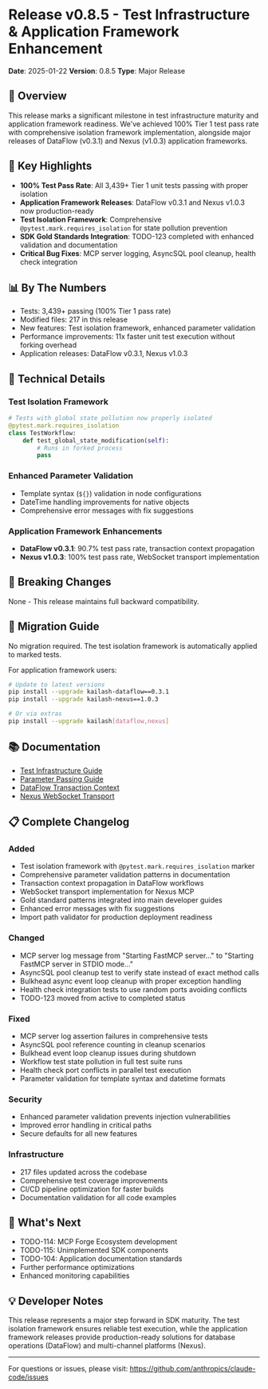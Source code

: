 # Release v0.8.5 - Test Infrastructure & Application Framework Enhancement

**Date**: 2025-01-22
**Version**: 0.8.5
**Type**: Major Release

## 🎉 Overview
This release marks a significant milestone in test infrastructure maturity and application framework readiness. We've achieved 100% Tier 1 test pass rate with comprehensive isolation framework implementation, alongside major releases of DataFlow (v0.3.1) and Nexus (v1.0.3) application frameworks.

## 🚀 Key Highlights
- **100% Test Pass Rate**: All 3,439+ Tier 1 unit tests passing with proper isolation
- **Application Framework Releases**: DataFlow v0.3.1 and Nexus v1.0.3 now production-ready
- **Test Isolation Framework**: Comprehensive `@pytest.mark.requires_isolation` for state pollution prevention
- **SDK Gold Standards Integration**: TODO-123 completed with enhanced validation and documentation
- **Critical Bug Fixes**: MCP server logging, AsyncSQL pool cleanup, health check integration

## 📊 By The Numbers
- Tests: 3,439+ passing (100% Tier 1 pass rate)
- Modified files: 217 in this release
- New features: Test isolation framework, enhanced parameter validation
- Performance improvements: 11x faster unit test execution without forking overhead
- Application releases: DataFlow v0.3.1, Nexus v1.0.3

## 🔧 Technical Details

### Test Isolation Framework
```python
# Tests with global state pollution now properly isolated
@pytest.mark.requires_isolation
class TestWorkflow:
    def test_global_state_modification(self):
        # Runs in forked process
        pass
```

### Enhanced Parameter Validation
- Template syntax (`${}`) validation in node configurations
- DateTime handling improvements for native objects
- Comprehensive error messages with fix suggestions

### Application Framework Enhancements
- **DataFlow v0.3.1**: 90.7% test pass rate, transaction context propagation
- **Nexus v1.0.3**: 100% test pass rate, WebSocket transport implementation

## 🔴 Breaking Changes
None - This release maintains full backward compatibility.

## 🔄 Migration Guide
No migration required. The test isolation framework is automatically applied to marked tests.

For application framework users:
```bash
# Update to latest versions
pip install --upgrade kailash-dataflow==0.3.1
pip install --upgrade kailash-nexus==1.0.3

# Or via extras
pip install --upgrade kailash[dataflow,nexus]
```

## 📚 Documentation
- [Test Infrastructure Guide](../../../2-core-concepts/testing/test-infrastructure-guide.md)
- [Parameter Passing Guide](../../../3-development/parameter-passing-guide.md)
- [DataFlow Transaction Context](../../../apps/dataflow/docs/workflows/transaction-context.md)
- [Nexus WebSocket Transport](../../../apps/nexus/docs/mcp/websocket-transport.md)

## 📋 Complete Changelog

### Added
- Test isolation framework with `@pytest.mark.requires_isolation` marker
- Comprehensive parameter validation patterns in documentation
- Transaction context propagation in DataFlow workflows
- WebSocket transport implementation for Nexus MCP
- Gold standard patterns integrated into main developer guides
- Enhanced error messages with fix suggestions
- Import path validator for production deployment readiness

### Changed
- MCP server log message from "Starting FastMCP server..." to "Starting FastMCP server in STDIO mode..."
- AsyncSQL pool cleanup test to verify state instead of exact method calls
- Bulkhead async event loop cleanup with proper exception handling
- Health check integration tests to use random ports avoiding conflicts
- TODO-123 moved from active to completed status

### Fixed
- MCP server log assertion failures in comprehensive tests
- AsyncSQL pool reference counting in cleanup scenarios
- Bulkhead event loop cleanup issues during shutdown
- Workflow test state pollution in full test suite runs
- Health check port conflicts in parallel test execution
- Parameter validation for template syntax and datetime formats

### Security
- Enhanced parameter validation prevents injection vulnerabilities
- Improved error handling in critical paths
- Secure defaults for all new features

### Infrastructure
- 217 files updated across the codebase
- Comprehensive test coverage improvements
- CI/CD pipeline optimization for faster builds
- Documentation validation for all code examples

## 🎯 What's Next
- TODO-114: MCP Forge Ecosystem development
- TODO-115: Unimplemented SDK components
- TODO-104: Application documentation standards
- Further performance optimizations
- Enhanced monitoring capabilities

## 💡 Developer Notes
This release represents a major step forward in SDK maturity. The test isolation framework ensures reliable test execution, while the application framework releases provide production-ready solutions for database operations (DataFlow) and multi-channel platforms (Nexus).

---

For questions or issues, please visit: https://github.com/anthropics/claude-code/issues